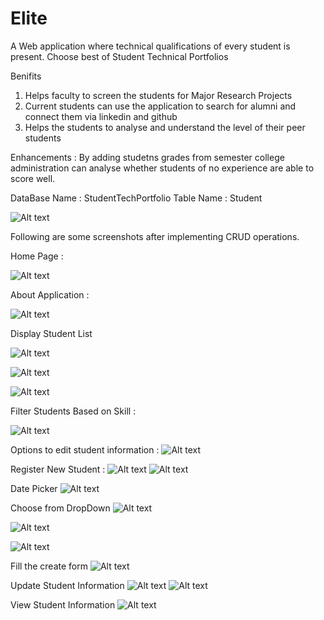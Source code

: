 # Elite
A Web application where technical qualifications of every student is present. Choose best of Student Technical Portfolios

Benifits
1. Helps faculty to screen the students for Major Research Projects
2. Current students can use the application to search for alumni and connect them via linkedin and github
3. Helps the students to analyse and understand the level of their peer students

Enhancements :
By adding studetns grades from semester college administration can analyse whether students of no experience are able to score well.


DataBase
Name : StudentTechPortfolio
Table Name : Student

![Alt text](/Elite/Images/database.jpg?raw=true "Optional Title")

Following are some screenshots after implementing CRUD operations.

Home Page : 

![Alt text](/Elite/Images/Home%20Page.jpg?raw=true)

About Application :

![Alt text](/Elite/Images/About.jpg?raw=true)

Display Student List

![Alt text](/Elite/Images/Student%20List.jpg?raw=true)

![Alt text](/Elite/Images/Sorting.jpg?raw=true)

![Alt text](/Elite/Images/Date%20Sorting.jpg?raw=true)

Filter Students Based on Skill :

![Alt text](/Elite/Images/search%20python.jpg?raw=true)

Options to edit student information :
![Alt text](/Elite/Images/Edit%20and%20create%20options.jpg?raw=true)

Register New Student : 
![Alt text](/Elite/Images/create%20screen.jpg?raw=true)
![Alt text](/Elite/Images/Create%202.jpg?raw=true)

Date Picker
![Alt text](/Elite/Images/date%20picker.jpg?raw=true)

Choose from DropDown
![Alt text](/Elite/Images/choose%20from%20options.jpg?raw=true)

![Alt text](/Elite/Images/choose%20from%20program.jpg?raw=true)

![Alt text](/Elite/Images/choose%20from%20options.jpg?raw=true)

Fill the create form 
![Alt text](/Elite/Images/choose%fill%20information.jpg?raw=true)

Update Student Information
![Alt text](/Elite/Images/Edit%20Student.jpg?raw=true)
![Alt text](/Elite/Images/Edit%20Student2.jpg?raw=true)



View Student Information 
![Alt text](/Elite/Images/View%20informtaion.jpg?raw=true)



